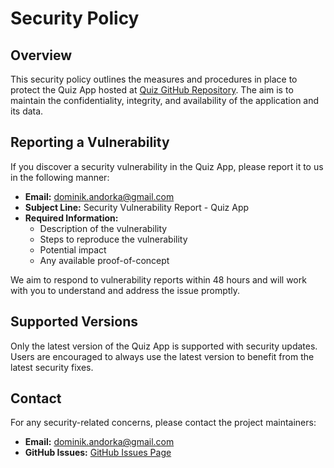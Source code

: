 # Security Policy

## Overview

This security policy outlines the measures and procedures in place to protect the Quiz App hosted at [Quiz GitHub Repository](https://github.com/AndorkaDominik/Quiz). The aim is to maintain the confidentiality, integrity, and availability of the application and its data.

## Reporting a Vulnerability

If you discover a security vulnerability in the Quiz App, please report it to us in the following manner:

- **Email:** dominik.andorka@gmail.com
- **Subject Line:** Security Vulnerability Report - Quiz App
- **Required Information:**
  - Description of the vulnerability
  - Steps to reproduce the vulnerability
  - Potential impact
  - Any available proof-of-concept

We aim to respond to vulnerability reports within 48 hours and will work with you to understand and address the issue promptly.

## Supported Versions

Only the latest version of the Quiz App is supported with security updates. Users are encouraged to always use the latest version to benefit from the latest security fixes.

## Contact

For any security-related concerns, please contact the project maintainers:

- **Email:** dominik.andorka@gmail.com
- **GitHub Issues:** [GitHub Issues Page](https://github.com/AndorkaDominik/Quiz/issues)
